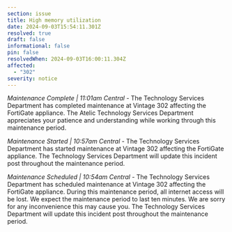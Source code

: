 ```yaml
---
section: issue
title: High memory utilization
date: 2024-09-03T15:54:11.301Z
resolved: true
draft: false
informational: false
pin: false
resolvedWhen: 2024-09-03T16:00:11.304Z
affected:
  - "302"
severity: notice
---
```

*Maintenance Complete | 11:01am Central* - The Technology Services Department has completed maintenance at Vintage 302 affecting the FortiGate appliance. The Atelic Technology Services Department appreciates your patience and understanding while working through this maintenance period.

*Maintenance Started | 10:57am Central* - The Technology Services Department has started maintenance at Vintage 302 affecting the FortiGate appliance. The Technology Services Department will update this incident post throughout the maintenance period.

*Maintenance Scheduled | 10:54am Central* - The Technology Services Department has scheduled maintenance at Vintage 302 affecting the FortiGate appliance. During this maintenance period, all internet access will be lost. We expect the maintenance period to last ten minutes. We are sorry for any inconvenience this may cause you. The Technology Services Department will update this incident post throughout the maintenance period.